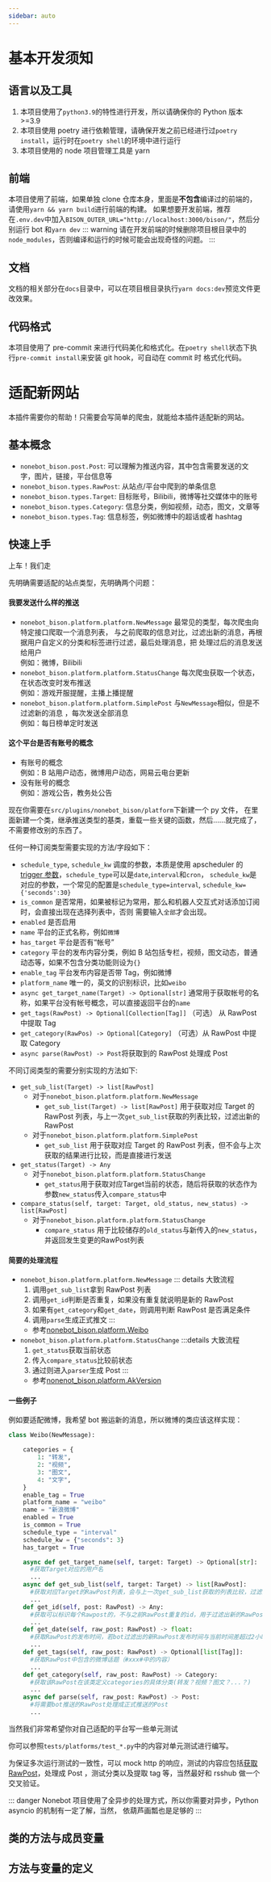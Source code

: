 ```yaml
---
sidebar: auto
---
```


# 基本开发须知

## 语言以及工具

1. 本项目使用了`python3.9`的特性进行开发，所以请确保你的 Python 版本>=3.9
2. 本项目使用 poetry 进行依赖管理，请确保开发之前已经进行过`poetry install`，运行时在`poetry shell`的环境中进行运行
3. 本项目使用的 node 项目管理工具是 yarn

## 前端

本项目使用了前端，如果单独 clone 仓库本身，里面是**不包含**编译过的前端的，请使用`yarn && yarn build`进行前端的构建。
如果想要开发前端，推荐在`.env.dev`中加入`BISON_OUTER_URL="http://localhost:3000/bison/"`，然后分别运行 bot 和`yarn dev`
::: warning
请在开发前端的时候删除项目根目录中的`node_modules`，否则编译和运行的时候可能会出现奇怪的问题。
:::

## 文档

文档的相关部分在`docs`目录中，可以在项目根目录执行`yarn docs:dev`预览文件更改效果。

## 代码格式

本项目使用了 pre-commit 来进行代码美化和格式化。在`poetry shell`状态下执行`pre-commit install`来安装 git hook，可自动在 commit 时
格式化代码。

# 适配新网站

本插件需要你的帮助！只需要会写简单的爬虫，就能给本插件适配新的网站。

## 基本概念

- `nonebot_bison.post.Post`: 可以理解为推送内容，其中包含需要发送的文字，图片，链接，平台信息等
- `nonebot_bison.types.RawPost`: 从站点/平台中爬到的单条信息
- `nonebot_bison.types.Target`: 目标账号，Bilibili，微博等社交媒体中的账号
- `nonebot_bison.types.Category`: 信息分类，例如视频，动态，图文，文章等
- `nonebot_bison.types.Tag`: 信息标签，例如微博中的超话或者 hashtag

## 快速上手

上车！我们走

先明确需要适配的站点类型，先明确两个问题：

#### 我要发送什么样的推送

- `nonebot_bison.platform.platform.NewMessage` 最常见的类型，每次爬虫向特定接口爬取一个消息列表，
  与之前爬取的信息对比，过滤出新的消息，再根据用户自定义的分类和标签进行过滤，最后处理消息，把
  处理过后的消息发送给用户  
   例如：微博，Bilibili
- `nonebot_bison.platform.platform.StatusChange` 每次爬虫获取一个状态，在状态改变时发布推送  
   例如：游戏开服提醒，主播上播提醒
- `nonebot_bison.platform.platform.SimplePost` 与`NewMessage`相似，但是不过滤新的消息
  ，每次发送全部消息  
   例如：每日榜单定时发送

#### 这个平台是否有账号的概念

- 有账号的概念  
   例如：B 站用户动态，微博用户动态，网易云电台更新
- 没有账号的概念  
  例如：游戏公告，教务处公告

现在你需要在`src/plugins/nonebot_bison/platform`下新建一个 py 文件，
在里面新建一个类，继承推送类型的基类，重载一些关键的函数，然后……就完成了，不需要修改别的东西了。

任何一种订阅类型需要实现的方法/字段如下：

- `schedule_type`, `schedule_kw` 调度的参数，本质是使用 apscheduler 的[trigger 参数](https://apscheduler.readthedocs.io/en/3.x/userguide.html?highlight=trigger#choosing-the-right-scheduler-job-store-s-executor-s-and-trigger-s)，`schedule_type`可以是`date`,`interval`和`cron`，
  `schedule_kw`是对应的参数，一个常见的配置是`schedule_type=interval`, `schedule_kw={'seconds':30}`
- `is_common` 是否常用，如果被标记为常用，那么和机器人交互式对话添加订阅时，会直接出现在选择列表中，否则
  需要输入`全部`才会出现。
- `enabled` 是否启用
- `name` 平台的正式名称，例如`微博`
- `has_target` 平台是否有“帐号”
- `category` 平台的发布内容分类，例如 B 站包括专栏，视频，图文动态，普通动态等，如果不包含分类功能则设为`{}`
- `enable_tag` 平台发布内容是否带 Tag，例如微博
- `platform_name` 唯一的，英文的识别标识，比如`weibo`
- `async get_target_name(Target) -> Optional[str]` 通常用于获取帐号的名称，如果平台没有帐号概念，可以直接返回平台的`name`
- `get_tags(RawPost) -> Optional[Collection[Tag]]` （可选） 从 RawPost 中提取 Tag
- `get_category(RawPos) -> Optional[Category]` （可选）从 RawPost 中提取 Category
- `async parse(RawPost) -> Post`将获取到的 RawPost 处理成 Post

不同订阅类型的需要分别实现的方法如下:

- `get_sub_list(Target) -> list[RawPost]`
  - 对于`nonebot_bison.platform.platform.NewMessage`
    - `get_sub_list(Target) -> list[RawPost]` 用于获取对应 Target 的 RawPost 列表，与上一次`get_sub_list`获取的列表比较，过滤出新的 RawPost
  - 对于`nonebot_bison.platform.platform.SimplePost`
    - `get_sub_list` 用于获取对应 Target 的 RawPost 列表，但不会与上次获取的结果进行比较，而是直接进行发送
- `get_status(Target) -> Any`
  - 对于`nonebot_bison.platform.platform.StatusChange`
    - `get_status`用于获取对应Target当前的状态，随后将获取的状态作为参数`new_status`传入`compare_status`中
- `compare_status(self, target: Target, old_status, new_status) -> list[RawPost]`  
  - 对于`nonebot_bison.platform.platform.StatusChange`
    - `compare_status` 用于比较储存的`old_status`与新传入的`new_status`，并返回发生变更的RawPost列表

#### 简要的处理流程

- `nonebot_bison.platform.platform.NewMessage`
  ::: details 大致流程
  1. 调用`get_sub_list`拿到 RawPost 列表
  2. 调用`get_id`判断是否重复，如果没有重复就说明是新的 RawPost
  3. 如果有`get_category`和`get_date`，则调用判断 RawPost 是否满足条件
  4. 调用`parse`生成正式推文
     :::
  - 参考[nonebot_bison.platform.Weibo](https://github.com/felinae98/nonebot-bison/blob/v0.5.3/src/plugins/nonebot_bison/platform/weibo.py)
- `nonebot_bison.platform.platform.StatusChange`
  :::details 大致流程
  1. `get_status`获取当前状态
  2. 传入`compare_status`比较前状态
  3. 通过则进入`parser`生成 Post
     :::
  - 参考[nonenot_bison.platform.AkVersion](https://github.com/felinae98/nonebot-bison/blob/v0.5.3/src/plugins/nonebot_bison/platform/arknights.py#L86)

#### 一些例子

例如要适配微博，我希望 bot 搬运新的消息，所以微博的类应该这样实现：

```python
class Weibo(NewMessage):

    categories = {
        1: "转发",
        2: "视频",
        3: "图文",
        4: "文字",
    }
    enable_tag = True
    platform_name = "weibo"
    name = "新浪微博"
    enabled = True
    is_common = True
    schedule_type = "interval"
    schedule_kw = {"seconds": 3}
    has_target = True

    async def get_target_name(self, target: Target) -> Optional[str]:
      #获取Target对应的用户名
      ...
    async def get_sub_list(self, target: Target) -> list[RawPost]:
      #获取对应Target的RawPost列表，会与上一次get_sub_list获取的列表比较，过滤出新的RawPost
      ...
    def get_id(self, post: RawPost) -> Any:
      #获取可以标识每个Rawpost的，不与之前RawPost重复的id，用于过滤出新的RawPost
      ...
    def get_date(self, raw_post: RawPost) -> float:
      #获取RawPost的发布时间，若bot过滤出的新RawPost发布时间与当前时间差超过2小时，该RawPost将被忽略，可以返回None
      ...
    def get_tags(self, raw_post: RawPost) -> Optional[list[Tag]]:
      #获取RawPost中包含的微博话题（#xxx#中的内容）
      ...
    def get_category(self, raw_post: RawPost) -> Category:
      #获取该RawPost在该类定义categories的具体分类(转发？视频？图文？...？)
      ...
    async def parse(self, raw_post: RawPost) -> Post:
      #将需要bot推送的RawPost处理成正式推送的Post
      ...
```

当然我们非常希望你对自己适配的平台写一些单元测试

你可以参照`tests/platforms/test_*.py`中的内容对单元测试进行编写。

为保证多次运行测试的一致性，可以 mock http 的响应，测试的内容应包括[获取 RawPost](https://github.com/felinae98/nonebot-bison/blob/v0.5.3/tests/platforms/test_weibo.py#L59)，处理成 Post
，测试分类以及提取 tag 等，当然最好和 rsshub 做一个交叉验证。

::: danger
Nonebot 项目使用了全异步的处理方式，所以你需要对异步，Python asyncio 的机制有一定了解，当然，
依葫芦画瓢也是足够的
:::

## 类的方法与成员变量

## 方法与变量的定义
